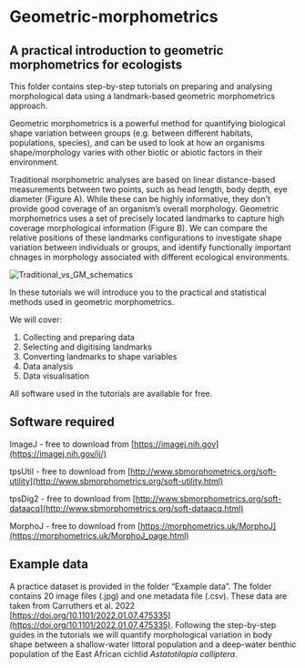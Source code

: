 # Geometric-morphometrics
## A practical introduction to geometric morphometrics for ecologists

This folder contains step-by-step tutorials on preparing and analysing morphological data using a landmark-based geometric morphometrics approach.

Geometric morphometrics is a powerful method for quantifying biological shape variation between groups (e.g. between different habitats, populations, species), and can be used to look at how an organisms shape/morphology varies with other biotic or abiotic factors in their environment.

Traditional morphometric analyses are based on linear distance-based measurements between two points, such as head length, body depth, eye diameter (Figure A). While these can be highly informative, they don't provide good coverage of an organism’s overall morphology. Geometric morphometrics uses a set of precisely located landmarks to capture high coverage morphological information (Figure B). We can compare the relative positions of these landmarks configurations to investigate shape variation between individuals or groups, and identify functionally important chnages in morphology associated with different ecological environments.

![Traditional_vs_GM_schematics](https://user-images.githubusercontent.com/74772641/195985251-065f05f4-004a-4f84-815b-b7f88ea27d04.jpg)


In these tutorials we will introduce you to the practical and statistical methods used in geometric morphometrics. 

We will cover:

1.	Collecting and preparing data
2.	Selecting and digitising landmarks
3.	Converting landmarks to shape variables
4.	Data analysis
5.	Data visualisation

All software used in the tutorials are available for free.

## Software required

ImageJ - free to download from [https://imagej.nih.gov](https://imagej.nih.gov/ij/)

tpsUtil - free to download from [http://www.sbmorphometrics.org/soft-utility](http://www.sbmorphometrics.org/soft-utility.html)

tpsDig2 - free to download from [http://www.sbmorphometrics.org/soft-dataacq](http://www.sbmorphometrics.org/soft-dataacq.html)

MorphoJ - free to download from [https://morphometrics.uk/MorphoJ](https://morphometrics.uk/MorphoJ_page.html)


## Example data

A practice dataset is provided in the folder “Example data”. The folder contains 20 image files (.jpg) and one metadata file (.csv). These data are taken from Carruthers et al. 2022 [https://doi.org/10.1101/2022.01.07.475335](https://doi.org/10.1101/2022.01.07.475335). Following the step-by-step guides in the tutorials we will quantify morphological variation in body shape between a shallow-water littoral population and a deep-water benthic population of the East African cichlid *Astatotilapia calliptera*. 


